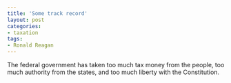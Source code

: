 ```yaml
---
title: 'Some track record'
layout: post
categories:
- taxation
tags:
- Ronald Reagan
---
```


The federal government has taken too much tax money from the people, too much authority from the states, and too much liberty with the Constitution.